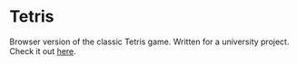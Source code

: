 # Tetris

Browser version of the classic Tetris game. Written for a university project. Check it out [here](https://std0.github.io/tetris/).
